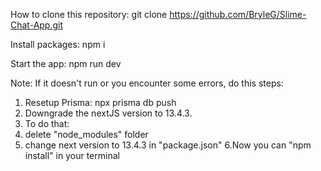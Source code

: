 How to clone this repository:
git clone https://github.com/BryleG/Slime-Chat-App.git


Install packages:
  npm i

Start the app:
  npm run dev

Note: If it doesn't run or you encounter some errors, do this steps:
1. Resetup Prisma: npx prisma db push
2. Downgrade the nextJS version to 13.4.3. 
3. To do that:
4. delete "node_modules" folder
5. change next version to 13.4.3 in "package.json"
6.Now you can "npm install" in your terminal
